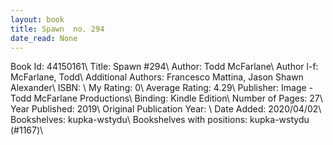 ```yaml
---
layout: book
title: Spawn  no. 294
date_read: None
---
```


Book Id: 44150161\ 
Title: Spawn #294\ 
Author: Todd McFarlane\ 
Author l-f: McFarlane, Todd\ 
Additional Authors: Francesco Mattina, Jason Shawn Alexander\ 
ISBN: \ 
My Rating: 0\ 
Average Rating: 4.29\ 
Publisher: Image - Todd McFarlane Productions\ 
Binding: Kindle Edition\ 
Number of Pages: 27\ 
Year Published: 2019\ 
Original Publication Year: \ 
Date Added: 2020/04/02\ 
Bookshelves: kupka-wstydu\ 
Bookshelves with positions: kupka-wstydu (#1167)\ 

